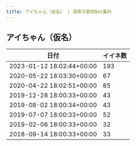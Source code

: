 ```yaml
---
title: アイちゃん（仮名） | 深夜の歌詞Bot集計
---
```

## アイちゃん（仮名）

|日付|イイネ数|
|-|-|
|2023-01-12 18:02:44+00:00|193|
|2020-05-22 18:03:30+00:00|67|
|2020-04-22 18:02:51+00:00|85|
|2019-12-28 18:00:33+00:00|43|
|2019-08-02 18:00:34+00:00|43|
|2019-07-07 18:00:33+00:00|52|
|2019-02-06 18:00:33+00:00|32|
|2018-09-14 18:00:33+00:00|33|
